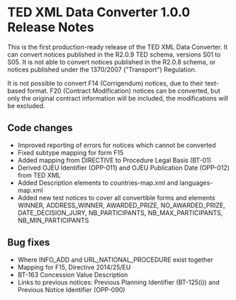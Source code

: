 
# TED XML Data Converter 1.0.0 Release Notes

This is the first production-ready release of the TED XML Data Converter. It can convert notices published in the R2.0.9 TED schema, versions S01 to S05. It is not able to convert notices published in the R2.0.8 schema, or notices published under the 1370/2007 ("Transport") Regulation.

It is not possible to convert F14 (Corrigendum) notices, due to their text-based format. F20 (Contract Modification) notices can be converted, but only the original contract information will be included, the modifications will be excluded.

## Code changes

* Improved reporting of errors for notices which cannot be converted
* Fixed subtype mapping for form F15
* Added mapping from DIRECTIVE to Procedure Legal Basis (BT-01)
* Derived OJEU Identifier (OPP-011) and OJEU Publication Date (OPP-012) from TED XML
* Added Description elements to countries-map.xml and languages-map.xml
* Added new test notices to cover all convertible forms and elements
WINNER, ADDRESS_WINNER, AWARDED_PRIZE, NO_AWARDED_PRIZE, DATE_DECISION_JURY, NB_PARTICIPANTS, NB_MAX_PARTICIPANTS, NB_MIN_PARTICIPANTS

## Bug fixes

* Where INFO_ADD and URL_NATIONAL_PROCEDURE exist together
* Mapping for F15, Directive 2014/25/EU
* BT-163 Concession Value Description
* Links to previous notices: Previous Planning Identifier (BT-125(i)) and Previous Notice Identifier (OPP-090)
